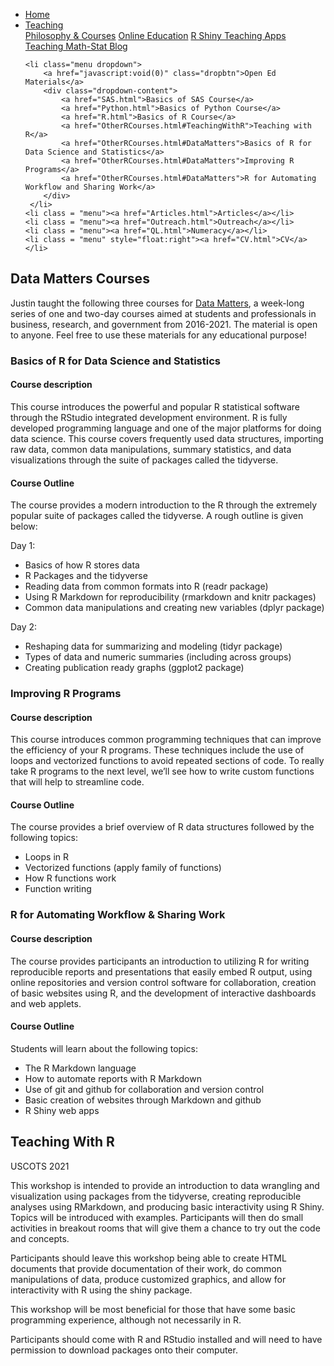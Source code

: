 
<head>
  <link rel="stylesheet" href="../css/styles.css">
</head>

<ul class = "menu">
    <li class = "menu"><a href="../index.html">Home</a></li>
    <li class="menu dropdown">
        <a href="javascript:void(0)" class="dropbtn">Teaching</a>
        <div class="dropdown-content">
            <a href="PhilosophyCourses.html">Philosophy & Courses</a>
            <a href="Online.html">Online Education</a>
            <a href="ShinyApps.html">R Shiny Teaching Apps</a>
            <a href="MathStat.html">Teaching Math-Stat Blog</a>
        </div>
     </li>
    
    <li class="menu dropdown">
        <a href="javascript:void(0)" class="dropbtn">Open Ed Materials</a>
        <div class="dropdown-content">
            <a href="SAS.html">Basics of SAS Course</a>
            <a href="Python.html">Basics of Python Course</a>
            <a href="R.html">Basics of R Course</a>
            <a href="OtherRCourses.html#TeachingWithR">Teaching with R</a>
            <a href="OtherRCourses.html#DataMatters">Basics of R for Data Science and Statistics</a>
            <a href="OtherRCourses.html#DataMatters">Improving R Programs</a>
            <a href="OtherRCourses.html#DataMatters">R for Automating Workflow and Sharing Work</a>
        </div>
     </li>
    <li class = "menu"><a href="Articles.html">Articles</a></li>
    <li class = "menu"><a href="Outreach.html">Outreach</a></li>
    <li class = "menu"><a href="QL.html">Numeracy</a></li>
    <li class = "menu" style="float:right"><a href="CV.html">CV</a></li>
</ul>

## <a name = "DataMatters"></a> Data Matters Courses

Justin taught the following three courses for [Data
Matters](https://datamatters.org/), a week-long series of one and
two-day courses aimed at students and professionals in business,
research, and government from 2016-2021. The material is open to anyone.
Feel free to use these materials for any educational purpose!

### Basics of R for Data Science and Statistics

#### Course description

This course introduces the powerful and popular R statistical software
through the RStudio integrated development environment. R is fully
developed programming language and one of the major platforms for doing
data science. This course covers frequently used data structures,
importing raw data, common data manipulations, summary statistics, and
data visualizations through the suite of packages called the tidyverse.

#### Course Outline

The course provides a modern introduction to the R through the extremely
popular suite of packages called the tidyverse. A rough outline is given
below:

Day 1:

-   Basics of how R stores data
-   R Packages and the tidyverse
-   Reading data from common formats into R (readr package)
-   Using R Markdown for reproducibility (rmarkdown and knitr packages)
-   Common data manipulations and creating new variables (dplyr package)

Day 2:

-   Reshaping data for summarizing and modeling (tidyr package)
-   Types of data and numeric summaries (including across groups)
-   Creating publication ready graphs (ggplot2 package)

### Improving R Programs

#### Course description

This course introduces common programming techniques that can improve
the efficiency of your R programs. These techniques include the use of
loops and vectorized functions to avoid repeated sections of code. To
really take R programs to the next level, we’ll see how to write custom
functions that will help to streamline code.

#### Course Outline

The course provides a brief overview of R data structures followed by
the following topics:

-   Loops in R
-   Vectorized functions (apply family of functions)
-   How R functions work
-   Function writing

### R for Automating Workflow & Sharing Work

#### Course description

The course provides participants an introduction to utilizing R for
writing reproducible reports and presentations that easily embed R
output, using online repositories and version control software for
collaboration, creation of basic websites using R, and the development
of interactive dashboards and web applets.

#### Course Outline

Students will learn about the following topics:

-   The R Markdown language
-   How to automate reports with R Markdown
-   Use of git and github for collaboration and version control
-   Basic creation of websites through Markdown and github
-   R Shiny web apps

## <a name = "TeachingWithR"></a> Teaching With R

USCOTS 2021

This workshop is intended to provide an introduction to data wrangling
and visualization using packages from the tidyverse, creating
reproducible analyses using RMarkdown, and producing basic interactivity
using R Shiny. Topics will be introduced with examples. Participants
will then do small activities in breakout rooms that will give them a
chance to try out the code and concepts.

Participants should leave this workshop being able to create HTML
documents that provide documentation of their work, do common
manipulations of data, produce customized graphics, and allow for
interactivity with R using the shiny package.

This workshop will be most beneficial for those that have some basic
programming experience, although not necessarily in R.

Participants should come with R and RStudio installed and will need to
have permission to download packages onto their computer.
